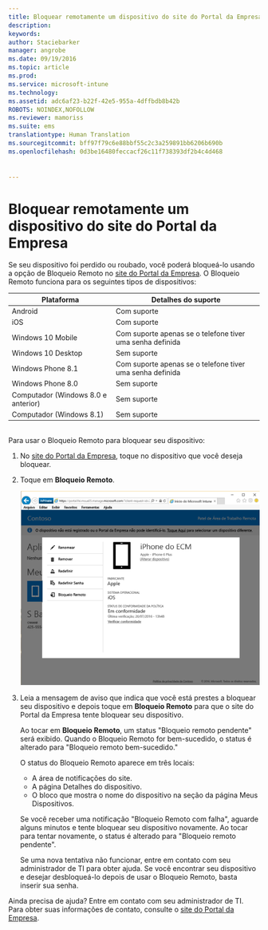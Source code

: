 ```yaml
---
title: Bloquear remotamente um dispositivo do site do Portal da Empresa | Microsoft Intune
description: 
keywords: 
author: Staciebarker
manager: angrobe
ms.date: 09/19/2016
ms.topic: article
ms.prod: 
ms.service: microsoft-intune
ms.technology: 
ms.assetid: adc6af23-b22f-42e5-955a-4dffbdb8b42b
ROBOTS: NOINDEX,NOFOLLOW
ms.reviewer: mamoriss
ms.suite: ems
translationtype: Human Translation
ms.sourcegitcommit: bff97f79c6e88bbf55c2c3a259891bb6206b690b
ms.openlocfilehash: 0d3be16480feccacf26c11f738393df2b4c4d468


---
```



# Bloquear remotamente um dispositivo do site do Portal da Empresa

Se seu dispositivo foi perdido ou roubado, você poderá bloqueá-lo usando a opção de Bloqueio Remoto no [site do Portal da Empresa](http://portal.manage.microsoft.com). O Bloqueio Remoto funciona para os seguintes tipos de dispositivos:

Plataforma  |Detalhes do suporte  
---------|---------
Android | Com suporte       
iOS | Com suporte
Windows 10 Mobile | Com suporte apenas se o telefone tiver uma senha definida     
Windows 10 Desktop | Sem suporte  
Windows Phone 8.1 | Com suporte apenas se o telefone tiver uma senha definida
Windows Phone 8.0 | Sem suporte
Computador (Windows 8.0 e anterior) | Sem suporte       
Computador (Windows 8.1) | Sem suporte

</br>
Para usar o Bloqueio Remoto para bloquear seu dispositivo:

1.  No [site do Portal da Empresa](http://portal.manage.microsoft.com), toque no dispositivo que você deseja bloquear.

2.  Toque em **Bloqueio Remoto**.

    ![remote-lock-option-on-company-portal-website](./media/iwp-screen-with-all-options.png)

3.  Leia a mensagem de aviso que indica que você está prestes a bloquear seu dispositivo e depois toque em **Bloqueio Remoto** para que o site do Portal da Empresa tente bloquear seu dispositivo.

    Ao tocar em **Bloqueio Remoto**, um status "Bloqueio remoto pendente" será exibido.  Quando o Bloqueio Remoto for bem-sucedido, o status é alterado para "Bloqueio remoto bem-sucedido."

    O status do Bloqueio Remoto aparece em três locais:

    * A área de notificações do site.
    * A página Detalhes do dispositivo.
    * O bloco que mostra o nome do dispositivo na seção da página Meus Dispositivos.

    Se você receber uma notificação "Bloqueio Remoto com falha", aguarde alguns minutos e tente bloquear seu dispositivo novamente. Ao tocar para tentar novamente, o status é alterado para "Bloqueio remoto pendente".

    Se uma nova tentativa não funcionar, entre em contato com seu administrador de TI para obter ajuda. Se você encontrar seu dispositivo e desejar desbloqueá-lo depois de usar o Bloqueio Remoto, basta inserir sua senha.

Ainda precisa de ajuda? Entre em contato com seu administrador de TI. Para obter suas informações de contato, consulte o [site do Portal da Empresa](http://portal.manage.microsoft.com).




<!--HONumber=Sep16_HO3-->



